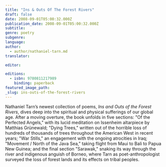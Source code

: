 ```yaml
---
title: "Ins & Outs Of The Forest Rivers"
draft: false
date: 2008-09-01T05:00:32.000Z
publication_date: 2008-09-01T05:00:32.000Z
subtitle:
genre: poetry
subgenre:
language:
author:
  - author/nathaniel-tarn.md
translator:

editor:

editions:
  - isbn: 9780811217989
    binding: paperback
featured_image_path:
_slug: ins-outs-of-the-forest-rivers
---
```


Nathaniel Tarn’s newest collection of poems, _Ins and Outs of the Forest Rivers_, dives deep into the spiritual and physical sufferings of our global age. After a moving overture, the book unfolds in five sections: "Of the Perfected Angels," with its lucid meditation on Issenheim altarpiece by Matthias Grünewald; "Dying Trees," written out of the horrible loss of hundreds of thousands of trees throughout the American West in recent years; "War Stills," an engagement with the ongoing atrocities in Iraq; "Movement / North of the Java Sea," taking flight from Maui to Bali to Papua New Guinea; and the final section "Sarawak," snaking its way through the river and indigenous anguish of Borneo, where Tarn as poet-anthropologist surveyed the loss of forest lands and its effects on tribal peoples.

